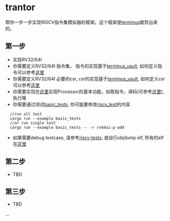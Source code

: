 # trantor
帮你一步一步实现RISCV指令集模拟器的框架。这个框架是[terminus](https://github.com/shady831213/terminus)裁剪出来的。

## 第一步
- 实现RV32/64I
- 你需要定义RV32/64I 指令集， 指令的实现基于[terminus_vault](https://github.com/shady831213/terminus_vault), 如何定义指令可以参考[这里](https://github.com/shady831213/terminus_vault/blob/master/proc_macros/src/lib.rs#L28)
- 你需要定义RV32/64I 必要的csr, csr的实现基于[terminus_vault](https://github.com/shady831213/terminus_vault), 如何定义csr可以参考[这里](https://github.com/shady831213/terminus_vault/blob/master/proc_macros/src/lib.rs#L75)
- 你需要实现在[这里](https://github.com/shady831213/trantor/blob/master/src/processor/mod.rs)实现Processor的基本功能，如取指令，译码(可参考[这里](https://github.com/shady831213/terminus_vault/blob/master/proc_macros/src/lib.rs#L51)), 执行等
- 你需要通过测试[basic_tests](https://github.com/shady831213/trantor/blob/master/top_tests/basic_tests.rs), 你可能要修改[riscv_test](https://github.com/shady831213/trantor/blob/master/top_tests/common.rs#L76)的内容

```
  //run all test
  cargo run --example basic_tests
  //or run single test
  cargo run --example basic_tests -- -r rv64ui-p-add
```
- 如果需要debug testcase, 请参考[riscv-tests](https://github.com/riscv/riscv-tests), 或自行objdump elf, 所有的elf在[这里](https://github.com/shady831213/trantor/tree/master/top_tests/elf)

## 第二步
- TBD

## 第三步
- TBD

...
